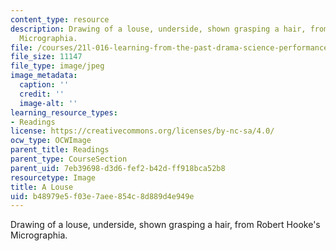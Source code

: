 ```yaml
---
content_type: resource
description: Drawing of a louse, underside, shown grasping a hair, from Robert Hooke's
  Micrographia.
file: /courses/21l-016-learning-from-the-past-drama-science-performance-spring-2009/b48979e5f03e7aee854c8d889d4e949e_louse.jpg
file_size: 11147
file_type: image/jpeg
image_metadata:
  caption: ''
  credit: ''
  image-alt: ''
learning_resource_types:
- Readings
license: https://creativecommons.org/licenses/by-nc-sa/4.0/
ocw_type: OCWImage
parent_title: Readings
parent_type: CourseSection
parent_uid: 7eb39698-d3d6-fef2-b42d-ff918bca52b8
resourcetype: Image
title: A Louse
uid: b48979e5-f03e-7aee-854c-8d889d4e949e
---
```

Drawing of a louse, underside, shown grasping a hair, from Robert Hooke's Micrographia.